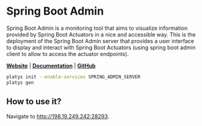 # Spring Boot Admin

Spring Boot Admin is a monitoring tool that aims to visualize information provided by Spring Boot Actuators in a nice and accessible way. 
This is the deployment of the Spring Boot Admin server that provides a user interface to display and interact with Spring Boot Actuators (using spring boot admin client to allow to access the actuator endpoints).

**[Website](https://codecentric.github.io/spring-boot-admin/3.0.0-M8/)** | **[Documentation](https://codecentric.github.io/spring-boot-admin/3.0.0-M8/getting-started.html)** | **[GitHub](https://github.com/codecentric/spring-boot-admin)**

```bash
platys init --enable-services SPRING_ADMIN_SERVER
platys gen
```

## How to use it?

Navigate to <http://198.19.249.242:28293>.